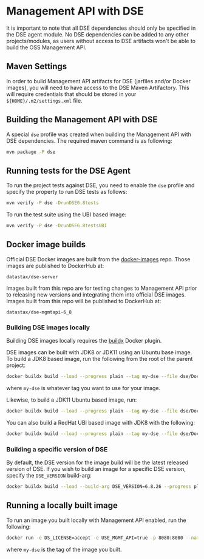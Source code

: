 # Management API with DSE

It is important to note that all DSE dependencies should only be specified in the DSE agent module. No DSE dependencies
can be added to any other projects/modules, as users without access to DSE artifacts won't be able to build the OSS Management API.

## Maven Settings

In order to build Management API artifacts for DSE (jarfiles and/or Docker images), you will need to have access to the DSE Maven
Artifactory. This will require credentials that should be stored in your `${HOME}/.m2/settings.xml` file.

## Building the Management API with DSE

A special `dse` profile was created when building the Management API with DSE dependencies. The required maven command is as following:

```sh
mvn package -P dse
```

## Running tests for the DSE Agent

To run the project tests against DSE, you need to enable the `dse` profile and specify the property to run DSE tests as follows:

```sh
mvn verify -P dse -DrunDSE6.8tests
```

To run the test suite using the UBI based image:

```sh
mvn verify -P dse -DrunDSE6.8testsUBI
```

## Docker image builds

Official DSE Docker images are built from the [docker-images](https://github.com/riptano/docker-images) repo. Those images are published
to DockerHub at:

    datastax/dse-server

Images built from this repo are for testing changes to Management API prior to releasing new versions and integrating them into
official DSE images. Images built from this repo will be published to DockerHub at:

    datastax/dse-mgmtapi-6_8

### Building DSE images locally

Building DSE images locally requires the [buildx](https://docs.docker.com/build/buildx/install/) Docker plugin.

DSE images can be built with JDK8 or JDK11 using an Ubuntu base image. To build a JDK8 based image, run the following from the root of the parent project:

```sh
docker buildx build --load --progress plain --tag my-dse --file dse/Dockerfile-dse6.8.jdk8 --target dse --platform linux/amd64 .
```

where `my-dse` is whatever tag you want to use for your image.

Likewise, to build a JDK11 Ubuntu based image, run:

```sh
docker buildx build --load --progress plain --tag my-dse --file dse/Dockerfile-dse6.8.jdk11 --target dse --platform linux/amd64 .
```

You can also build a RedHat UBI based image with JDK8 with the following:

```sh
docker buildx build --load --progress plain --tag my-dse --file dse/Dockerfile-dse6.8.ubi --target dse --platform linux/amd64 .
```


### Building a specific version of DSE

By default, the DSE version for the image build will be the latest released version of DSE. If you wish to build an image for a
specific DSE version, specify the `DSE_VERSION` build-arg:

```sh
docker buildx build --load --build-arg DSE_VERSION=6.8.26 --progress plain --tag my-dse --file dse/Dockerfile-dse6.8.jdk11 --target dse --platform linux/amd64 .
```

## Running a locally built image

To run an image you built locally with Management API enabled, run the following:

```sh
docker run -e DS_LICENSE=accept -e USE_MGMT_API=true -p 8080:8080 --name dse my-dse
```

where `my-dse` is the tag of the image you built.